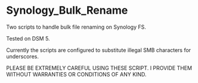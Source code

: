 # Synology_Bulk_Rename

Two scripts to handle bulk file renaming on Synology FS.

Tested on DSM 5.

Currently the scripts are configured to substitute illegal SMB
characters for underscores.

PLEASE BE EXTREMELY CAREFUL USING THESE SCRIPT. I PROVIDE THEM WITHOUT
WARRANTIES OR CONDITIONS OF ANY KIND.

